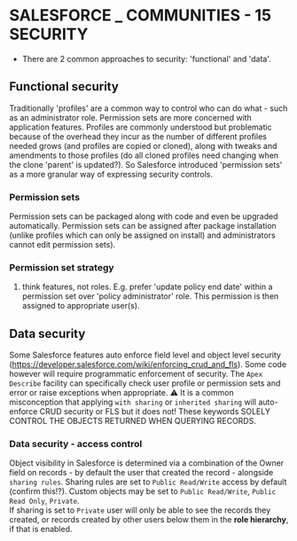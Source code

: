 # SALESFORCE _ COMMUNITIES - 15 SECURITY
* There are 2 common approaches to security: 'functional' and 'data'.

## Functional security
Traditionally 'profiles' are a common way to control who can do what - such as an administrator role.  Permission sets are more concerned with application features.  Profiles are commonly understood but problematic because of the overhead they incur as the number of different profiles needed grows (and profiles are copied or cloned), along with tweaks and amendments to those profiles (do all cloned profiles need changing when the clone 'parent' is updated?). So Salesforce introduced 'permission sets' as a more granular way of expressing security controls.
### Permission sets
Permission sets can be packaged along with code and even be upgraded automatically.  Permission sets can be assigned after package installation (unlike profiles which can only be assigned on install) and administrators cannot edit permission sets).
### Permission set strategy
1. think features, not roles.  E.g. prefer 'update policy end date' within a permission set over 'policy administrator' role.  This permission is then assigned to appropriate user(s).

## Data security
Some Salesforce features auto enforce field level and object level security (https://developer.salesforce.com/wiki/enforcing_crud_and_fls).  Some code however will require programmatic enforcement of security.  The `Apex Describe` facility can specifically check user profile or permission sets and error or raise exceptions when appropriate.
:warning: It is a common misconception that applying `with sharing` or `inherited sharing` will auto-enforce CRUD security or FLS but it does not!  These keywords SOLELY CONTROL THE OBJECTS RETURNED WHEN QUERYING RECORDS.
### Data security - access control
Object visibility in Salesforce is determined via a combination of the Owner field on records - by default the user that created the record - alongside `sharing rules`.  Sharing rules are set to `Public Read/Write` access by default (confirm this!?).  Custom objects may be set to `Public Read/Write`, `Public Read Only`, `Private`.  
If sharing is set to `Private` user will only be able to see the records they created, or records created by other users below them in the **role hierarchy**, if that is enabled.
